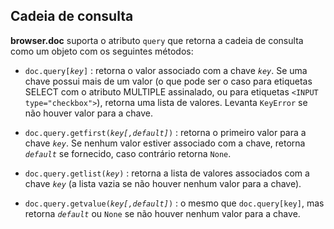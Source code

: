 Cadeia de consulta
------------------

**browser.doc** suporta o atributo `query` que retorna a cadeia de
consulta como um objeto com os seguintes métodos:

- <code>doc.query[<i>key</i>]</code> : retorna o valor associado com a
  chave _`key`_. Se uma chave possui mais de um valor (o que pode ser
  o caso para etiquetas SELECT com o atributo MULTIPLE assinalado, ou
  para etiquetas `<INPUT type="checkbox">`), retorna uma lista de
  valores. Levanta `KeyError` se não houver valor para a chave.

- <code>doc.query.getfirst(<i>key[,default]</i>)</code> : retorna o
  primeiro valor para a chave _`key`_. Se nenhum valor estiver
  associado com a chave, retorna _`default`_ se fornecido, caso
  contrário retorna `None`.

- <code>doc.query.getlist(<i>key</i>)</code> : retorna a lista de
  valores associados com a chave _`key`_ (a lista vazia se não houver
  nenhum valor para a chave).

- <code>doc.query.getvalue(<i>key[,default]</i>)</code> : o mesmo que
  `doc.query[key]`, mas retorna _`default`_ ou `None` se não houver
  nenhum valor para a chave.
